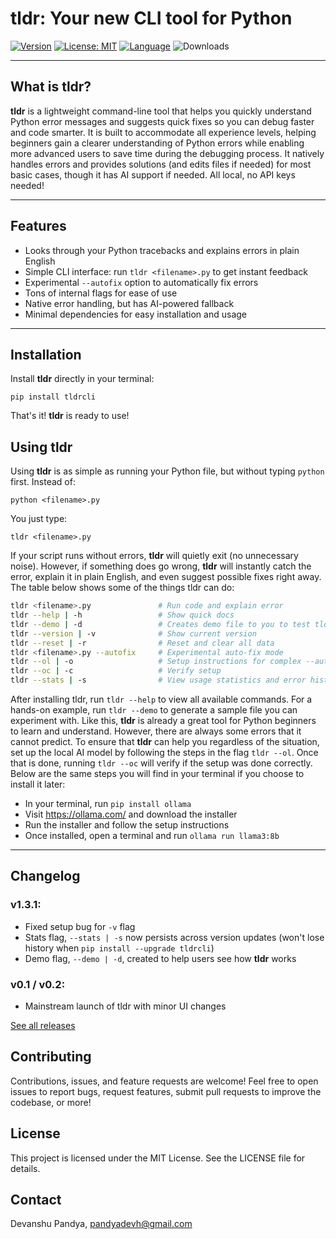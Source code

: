 # tldr: Your new CLI tool for Python
 
[![Version](https://img.shields.io/pypi/v/tldrcli?color=red&label=version)](https://pypi.org/project/tldrcli/)
[![License: MIT](https://img.shields.io/badge/license-MIT-yellow.svg)](https://opensource.org/licenses/MIT)
[![Language](https://img.shields.io/badge/language-Python-brightgreen.svg)](#)
![Downloads](https://static.pepy.tech/badge/tldrcli)

---

## What is tldr?

**tldr** is a lightweight command-line tool that helps you quickly understand Python error messages and suggests quick fixes so you can debug faster and code smarter. It is built to accommodate all experience levels, helping beginners gain a clearer understanding of Python errors while enabling more advanced users to save time during the debugging process. It natively handles errors and provides solutions (and edits files if needed) for most basic cases, though it has AI support if needed. All local, no API keys needed!

---

## Features

- Looks through your Python tracebacks and explains errors in plain English
- Simple CLI interface: run `tldr <filename>.py` to get instant feedback
- Experimental `--autofix` option to automatically fix errors  
- Tons of internal flags for ease of use
- Native error handling, but has AI-powered fallback  
- Minimal dependencies for easy installation and usage

---

## Installation

Install **tldr** directly in your terminal:

```
pip install tldrcli
```
That's it! **tldr** is ready to use!

## Using tldr

Using **tldr** is as simple as running your Python file, but without typing `python` first. Instead of:
```
python <filename>.py
```
You just type:
```
tldr <filename>.py
```

If your script runs without errors, **tldr** will quietly exit (no unnecessary noise). However, if something does go wrong, **tldr** will instantly catch the error, explain it in plain English,
and even suggest possible fixes right away. The table below shows some of the things tldr can do:

```bash
tldr <filename>.py               # Run code and explain error
tldr --help | -h                 # Show quick docs 
tldr --demo | -d                 # Creates demo file to you to test tldr
tldr --version | -v              # Show current version
tldr --reset | -r                # Reset and clear all data 
tldr <filename>.py --autofix     # Experimental auto-fix mode
tldr --ol | -o                   # Setup instructions for complex --autofix
tldr --oc | -c                   # Verify setup
tldr --stats | -s                # View usage statistics and error history
```
After installing tldr, run ```tldr --help``` to view all available commands. For a hands-on example, run ```tldr --demo``` to generate a sample file you can experiment with. Like this, **tldr** is already a great tool for Python beginners to learn and understand. However, there are always some errors that it cannot predict. To ensure that **tldr** can help you regardless of the situation, set up the local AI model by following the steps in the flag ```tldr --ol```. Once that is done, running ```tldr --oc``` will verify if the setup was done correctly. Below are the same steps you will find in your terminal if you choose to install it later:

- In your terminal, run ```pip install ollama```
- Visit https://ollama.com/ and download the installer
- Run the installer and follow the setup instructions
- Once installed, open a terminal and run ```ollama run llama3:8b```

---

## Changelog
### v1.3.1:
- Fixed setup bug for ```-v``` flag 
- Stats flag, ```--stats | -s``` now persists across version updates (won't lose history when ```pip install --upgrade tldrcli```)
- Demo flag, ```--demo | -d```, created to help users see how **tldr** works 

### v0.1 / v0.2:
- Mainstream launch of tldr with minor UI changes

[See all releases](https://github.com/DPandaman/tldr/releases)


## Contributing
Contributions, issues, and feature requests are welcome! Feel free to open issues to report bugs, request features, submit pull requests to improve the codebase, or more!

## License
This project is licensed under the MIT License. See the LICENSE file for details.

## Contact
Devanshu Pandya, pandyadevh@gmail.com
